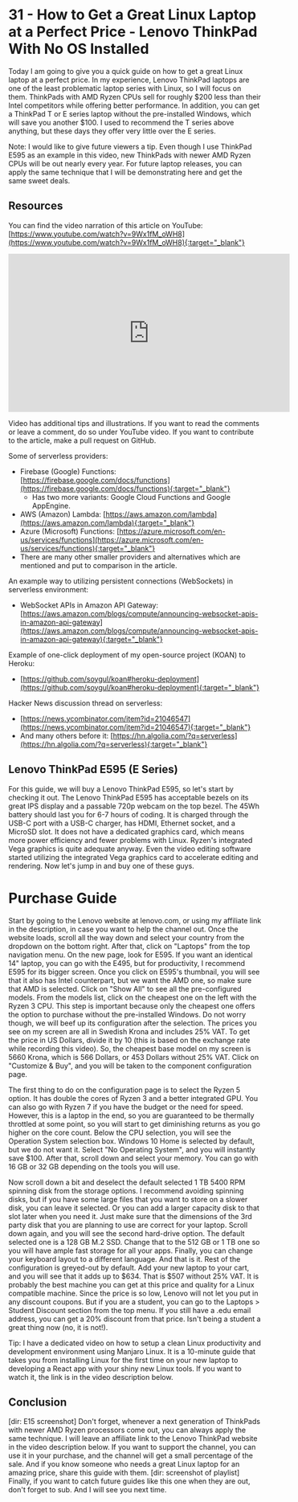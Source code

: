 # 31 - How to Get a Great Linux Laptop at a Perfect Price - Lenovo ThinkPad With No OS Installed
Today I am going to give you a quick guide on how to get a great Linux laptop at a perfect price. In my experience, Lenovo ThinkPad laptops are one of the least problematic laptop series with Linux, so I will focus on them. ThinkPads with AMD Ryzen CPUs sell for roughly $200 less than their Intel competitors while offering better performance. In addition, you can get a ThinkPad T or E series laptop without the pre-installed Windows, which will save you another $100. I used to recommend the T series above anything, but these days they offer very little over the E series.

Note: I would like to give future viewers a tip. Even though I use ThinkPad E595 as an example in this video, new ThinkPads with newer AMD Ryzen CPUs will be out nearly every year. For future laptop releases, you can apply the same technique that I will be demonstrating here and get the same sweet deals.

## Resources
You can find the video narration of this article on YouTube: [https://www.youtube.com/watch?v=9Wx1fM_oWH8](https://www.youtube.com/watch?v=9Wx1fM_oWH8){:target="_blank"}

<iframe width="560" height="315" src="https://www.youtube.com/embed/9Wx1fM_oWH8" frameborder="0" allow="accelerometer; autoplay; encrypted-media; gyroscope; picture-in-picture" allowfullscreen></iframe>

Video has additional tips and illustrations. If you want to read the comments or leave a comment, do so under YouTube video. If you want to contribute to the article, make a pull request on GitHub.

Some of serverless providers:
* Firebase (Google) Functions: [https://firebase.google.com/docs/functions](https://firebase.google.com/docs/functions){:target="_blank"}
  * Has two more variants: Google Cloud Functions and Google AppEngine.
* AWS (Amazon) Lambda: [https://aws.amazon.com/lambda](https://aws.amazon.com/lambda){:target="_blank"}
* Azure (Microsoft) Functions: [https://azure.microsoft.com/en-us/services/functions](https://azure.microsoft.com/en-us/services/functions){:target="_blank"}
* There are many other smaller providers and alternatives which are mentioned and put to comparison in the article.

An example way to utilizing persistent connections (WebSockets) in serverless environment:
* WebSocket APIs in Amazon API Gateway: [https://aws.amazon.com/blogs/compute/announcing-websocket-apis-in-amazon-api-gateway](https://aws.amazon.com/blogs/compute/announcing-websocket-apis-in-amazon-api-gateway){:target="_blank"}

Example of one-click deployment of my open-source project (KOAN) to Heroku:
* [https://github.com/soygul/koan#heroku-deployment](https://github.com/soygul/koan#heroku-deployment){:target="_blank"}

Hacker News discussion thread on serverless:
* [https://news.ycombinator.com/item?id=21046547](https://news.ycombinator.com/item?id=21046547){:target="_blank"}
* And many others before it: [https://hn.algolia.com/?q=serverless](https://hn.algolia.com/?q=serverless){:target="_blank"}

## Lenovo ThinkPad E595 (E Series)
For this guide, we will buy a Lenovo ThinkPad E595, so let's start by checking it out. The Lenovo ThinkPad E595 has acceptable bezels on its great IPS display and a passable 720p webcam on the top bezel. The 45Wh battery should last you for 6-7 hours of coding. It is charged through the USB-C port with a USB-C charger, has HDMI, Ethernet socket, and a MicroSD slot. It does not have a dedicated graphics card, which means more power efficiency and fewer problems with Linux. Ryzen's integrated Vega graphics is quite adequate anyway. Even the video editing software started utilizing the integrated Vega graphics card to accelerate editing and rendering. Now let's jump in and buy one of these guys.

# Purchase Guide
Start by going to the Lenovo website at lenovo.com, or using my affiliate link in the description, in case you want to help the channel out. Once the website loads, scroll all the way down and select your country from the dropdown on the bottom right. After that, click on "Laptops" from the top navigation menu. On the new page, look for E595. If you want an identical 14" laptop, you can go with the E495, but for productivity, I recommend E595 for its bigger screen. Once you click on E595's thumbnail, you will see that it also has Intel counterpart, but we want the AMD one, so make sure that AMD is selected. Click on "Show All" to see all the pre-configured models. From the models list, click on the cheapest one on the left with the Ryzen 3 CPU. This step is important because only the cheapest one offers the option to purchase without the pre-installed Windows. Do not worry though, we will beef up its configuration after the selection. The prices you see on my screen are all in Swedish Krona and includes 25% VAT. To get the price in US Dollars, divide it by 10 (this is based on the exchange rate while recording this video). So, the cheapest base model on my screen is 5660 Krona, which is 566 Dollars, or 453 Dollars without 25% VAT. Click on "Customize & Buy", and you will be taken to the component configuration page.

The first thing to do on the configuration page is to select the Ryzen 5 option. It has double the cores of Ryzen 3 and a better integrated GPU. You can also go with Ryzen 7 if you have the budget or the need for speed. However, this is a laptop in the end, so you are guaranteed to be thermally throttled at some point, so you will start to get diminishing returns as you go higher on the core count. Below the CPU selection, you will see the Operation System selection box. Windows 10 Home is selected by default, but we do not want it. Select "No Operating System", and you will instantly save $100. After that, scroll down and select your memory. You can go with 16 GB or 32 GB depending on the tools you will use.

Now scroll down a bit and deselect the default selected 1 TB 5400 RPM spinning disk from the storage options. I recommend avoiding spinning disks, but if you have some large files that you want to store on a slower disk, you can leave it selected. Or you can add a larger capacity disk to that slot later when you need it. Just make sure that the dimensions of the 3rd party disk that you are planning to use are correct for your laptop. Scroll down again, and you will see the second hard-drive option. The default selected one is a 128 GB M.2 SSD. Change that to the 512 GB or 1 TB one so you will have ample fast storage for all your apps. Finally, you can change your keyboard layout to a different language. And that is it. Rest of the configuration is greyed-out by default. Add your new laptop to your cart, and you will see that it adds up to $634. That is $507 without 25% VAT. It is probably the best machine you can get at this price and quality for a Linux compatible machine. Since the price is so low, Lenovo will not let you put in any discount coupons. But if you are a student, you can go to the Laptops > Student Discount section from the top menu. If you still have a .edu email address, you can get a 20% discount from that price. Isn't being a student a great thing now (no, it is not!).

Tip: I have a dedicated video on how to setup a clean Linux productivity and development environment using Manjaro Linux. It is a 10-minute guide that takes you from installing Linux for the first time on your new laptop to developing a React app with your shiny new Linux tools. If you want to watch it, the link is in the video description below.

## Conclusion
[dir: E15 screenshot] Don't forget, whenever a next generation of ThinkPads with newer AMD Ryzen processors come out, you can always apply the same technique. I will leave an affiliate link to the Lenovo ThinkPad website in the video description below. If you want to support the channel, you can use it in your purchase, and the channel will get a small percentage of the sale. And if you know someone who needs a great Linux laptop for an amazing price, share this guide with them. [dir: screenshot of playlist] Finally, if you want to catch future guides like this one when they are out, don't forget to sub. And I will see you next time.
